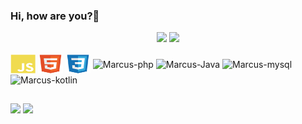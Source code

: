 ### Hi, how are you?👋

<!--
**omarcus212/omarcus212** is a ✨ _special_ ✨ repository because its `README.md` (this file) appears on your GitHub profile.

Here are some ideas to get you started:

- 🔭 I’m currently working on ...
- 🌱 I’m currently learning ...
- 👯 I’m looking to collaborate on ...
- 🤔 I’m looking for help with ...
- 💬 Ask me about ...
- 📫 How to reach me: ...
- 😄 Pronouns: ...
- ⚡ Fun fact: ...
-->

<div id="TESTE "align="center">
  <a https://github.com/omarcus212?tab=repositories">
  <img height="180em" src="https://github-readme-stats.vercel.app/api?username=omarcus212&show_icons=false&theme=White&include_all_commits=true&count_private=true"/>
  <img height="180em" src="https://github-readme-stats.vercel.app/api/top-langs/?username=omarcus212&layout=compact&langs_count=7&theme=white"/>
</div>

  <div style="display: inline_block"><br>
  <img align="center" alt="Marcus-Js" height="30" width="40" src="https://raw.githubusercontent.com/devicons/devicon/master/icons/javascript/javascript-plain.svg">
  <img align="center" alt="Marcus-HTML" height="30" width="40" src="https://raw.githubusercontent.com/devicons/devicon/master/icons/html5/html5-original.svg">
  <img align="center" alt="Marcus-CSS" height="30" width="40" src="https://raw.githubusercontent.com/devicons/devicon/master/icons/css3/css3-original.svg">
  <img align="center" alt="Marcus-php"  height="30" width="40" src="https://logodownload.org/wp-content/uploads/2016/10/php-logo.png">
  <img align="center" alt="Marcus-Java"  height="30" width="40" src="https://thumbs.dreamstime.com/b/logotipo-de-java-118452997.jpg">
 <img align="center" alt="Marcus-mysql"  height="30" width="40" src="https://community.isubsoft.com/sites/default/files/styles/banner/public/nohta/editor/images/201818/4/mysql-geeklk.jpg?itok=hGOpy_t5">
   <img align="center" alt="Marcus-kotlin"  height="30" width="40" src="https://download.logo.wine/logo/Kotlin_(programming_language)/Kotlin_(programming_language)-Logo.wine.png">

  
</div>

 ##
 
 <div> 
  <a href = "https://mail.google.com/mail/u/0/?tab=rm&ogbl#inbox"><img src="https://img.shields.io/badge/-Gmail-%23333?style=for-the-badge&logo=gmail&logoColor=white" target="_blank"></a>
  <a href="https://www.linkedin.com/in/marcus-vinnicius-524aa1206/" target="_blank"><img src="https://img.shields.io/badge/-LinkedIn-%230077B5?style=for-the-badge&logo=linkedin&logoColor=white" target="_blank"></a> 
 
 
 
 <p><a target="_blank" rel="noopener noreferrer" href="https://camo.githubusercontent.com/00179b5d929200942af0a987b65b6925c3eb1b3f65223214bf8c7081f408fdbd/68747470733a2f2f61637469766974792d67726170682e6865726f6b756170702e636f6d2f67726170683f757365726e616d653d6a6a6e616e7468616b756d6172267468656d653d78636f6465"><img src="https://camo.githubusercontent.com/00179b5d929200942af0a987b65b6925c3eb1b3f65223214bf8c7081f408fdbd/68747470733a2f2f61637469766974792d67726170682e6865726f6b756170702e636f6d2f67726170683f757365726e616d653d6a6a6e616e7468616b756d6172267468656d653d78636f6465" alt="" align="center" data-canonical-src="https://activity-graph.herokuapp.com/graph?username=marcus;theme=xcode" style="max-width: 100%;"></a></p>
  
 </div>
 
 
 
 

